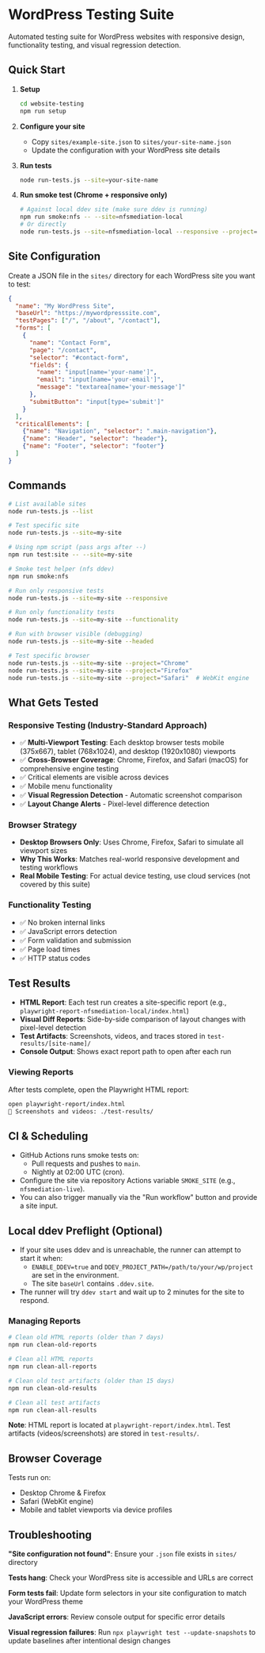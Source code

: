# WordPress Testing Suite

Automated testing suite for WordPress websites with responsive design, functionality testing, and visual regression detection.

## Quick Start

1. **Setup**
   ```bash
   cd website-testing
   npm run setup
   ```

2. **Configure your site**
   - Copy `sites/example-site.json` to `sites/your-site-name.json`
   - Update the configuration with your WordPress site details

3. **Run tests**
   ```bash
   node run-tests.js --site=your-site-name
   ```

4. **Run smoke test (Chrome + responsive only)**
   ```bash
   # Against local ddev site (make sure ddev is running)
   npm run smoke:nfs -- --site=nfsmediation-local
   # Or directly
   node run-tests.js --site=nfsmediation-local --responsive --project=Chrome
   ```

## Site Configuration

Create a JSON file in the `sites/` directory for each WordPress site you want to test:

```json
{
  "name": "My WordPress Site",
  "baseUrl": "https://mywordpresssite.com",
  "testPages": ["/", "/about", "/contact"],
  "forms": [
    {
      "name": "Contact Form",
      "page": "/contact",
      "selector": "#contact-form",
      "fields": {
        "name": "input[name='your-name']",
        "email": "input[name='your-email']",
        "message": "textarea[name='your-message']"
      },
      "submitButton": "input[type='submit']"
    }
  ],
  "criticalElements": [
    {"name": "Navigation", "selector": ".main-navigation"},
    {"name": "Header", "selector": "header"},
    {"name": "Footer", "selector": "footer"}
  ]
}
```

## Commands

```bash
# List available sites
node run-tests.js --list

# Test specific site
node run-tests.js --site=my-site

# Using npm script (pass args after --)
npm run test:site -- --site=my-site

# Smoke test helper (nfs ddev)
npm run smoke:nfs

# Run only responsive tests
node run-tests.js --site=my-site --responsive

# Run only functionality tests  
node run-tests.js --site=my-site --functionality

# Run with browser visible (debugging)
node run-tests.js --site=my-site --headed

# Test specific browser
node run-tests.js --site=my-site --project="Chrome"
node run-tests.js --site=my-site --project="Firefox"
node run-tests.js --site=my-site --project="Safari"  # WebKit engine
```

## What Gets Tested

### Responsive Testing (Industry-Standard Approach)
- ✅ **Multi-Viewport Testing**: Each desktop browser tests mobile (375x667), tablet (768x1024), and desktop (1920x1080) viewports
- ✅ **Cross-Browser Coverage**: Chrome, Firefox, and Safari (macOS) for comprehensive engine testing
- ✅ Critical elements are visible across devices
- ✅ Mobile menu functionality
- ✅ **Visual Regression Detection** - Automatic screenshot comparison
- ✅ **Layout Change Alerts** - Pixel-level difference detection

### Browser Strategy
- **Desktop Browsers Only**: Uses Chrome, Firefox, Safari to simulate all viewport sizes
- **Why This Works**: Matches real-world responsive development and testing workflows
- **Real Mobile Testing**: For actual device testing, use cloud services (not covered by this suite)

### Functionality Testing
- ✅ No broken internal links
- ✅ JavaScript errors detection
- ✅ Form validation and submission
- ✅ Page load times
- ✅ HTTP status codes

## Test Results

- **HTML Report**: Each test run creates a site-specific report (e.g., `playwright-report-nfsmediation-local/index.html`)
- **Visual Diff Reports**: Side-by-side comparison of layout changes with pixel-level detection
- **Test Artifacts**: Screenshots, videos, and traces stored in `test-results/[site-name]/`
- **Console Output**: Shows exact report path to open after each run

### Viewing Reports
After tests complete, open the Playwright HTML report:
```bash
open playwright-report/index.html
📸 Screenshots and videos: ./test-results/
```

## CI & Scheduling
- GitHub Actions runs smoke tests on:
  - Pull requests and pushes to `main`.
  - Nightly at 02:00 UTC (cron).
- Configure the site via repository Actions variable `SMOKE_SITE` (e.g., `nfsmediation-live`).
- You can also trigger manually via the "Run workflow" button and provide a site input.

## Local ddev Preflight (Optional)
- If your site uses ddev and is unreachable, the runner can attempt to start it when:
  - `ENABLE_DDEV=true` and `DDEV_PROJECT_PATH=/path/to/your/wp/project` are set in the environment.
  - The site `baseUrl` contains `.ddev.site`.
- The runner will try `ddev start` and wait up to 2 minutes for the site to respond.

### Managing Reports
```bash
# Clean old HTML reports (older than 7 days)
npm run clean-old-reports

# Clean all HTML reports
npm run clean-all-reports

# Clean old test artifacts (older than 15 days) 
npm run clean-old-results

# Clean all test artifacts
npm run clean-all-results
```

**Note**: HTML report is located at `playwright-report/index.html`. Test artifacts (videos/screenshots) are stored in `test-results/`.

## Browser Coverage

Tests run on:
- Desktop Chrome & Firefox
- Safari (WebKit engine)
- Mobile and tablet viewports via device profiles

## Troubleshooting

**"Site configuration not found"**: Ensure your `.json` file exists in `sites/` directory

**Tests hang**: Check your WordPress site is accessible and URLs are correct

**Form tests fail**: Update form selectors in your site configuration to match your WordPress theme

**JavaScript errors**: Review console output for specific error details

**Visual regression failures**: Run `npx playwright test --update-snapshots` to update baselines after intentional design changes
